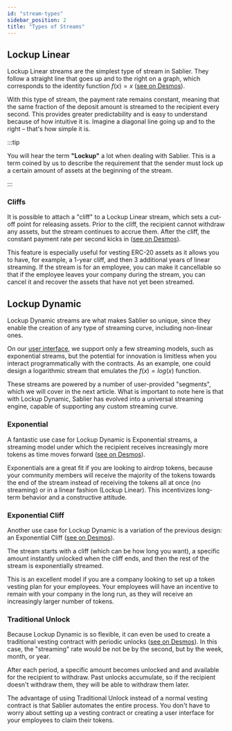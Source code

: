 ```yaml
---
id: "stream-types"
sidebar_position: 2
title: "Types of Streams"
---
```


## Lockup Linear

Lockup Linear streams are the simplest type of stream in Sablier. They follow a straight line that goes up and to the
right on a graph, which corresponds to the identity function $f(x) = x$
([see on Desmos](https://www.desmos.com/calculator/hfqmupvqe3)).

With this type of stream, the payment rate remains constant, meaning that the same fraction of the deposit amount is
streamed to the recipient every second. This provides greater predictability and is easy to understand because of how
intuitive it is. Imagine a diagonal line going up and to the right – that's how simple it is.

:::tip

You will hear the term **"Lockup"** a lot when dealing with Sablier. This is a term coined by us to describe the
requirement that the sender must lock up a certain amount of assets at the beginning of the stream.

:::

### Cliffs

It is possible to attach a "cliff" to a Lockup Linear stream, which sets a cut-off point for releasing assets. Prior to
the cliff, the recipient cannot withdraw any assets, but the stream continues to accrue them. After the cliff, the
constant payment rate per second kicks in ([see on Desmos](https://www.desmos.com/calculator/kigb45ntwp)).

This feature is especially useful for vesting ERC-20 assets as it allows you to have, for example, a 1-year cliff, and
then 3 additional years of linear streaming. If the stream is for an employee, you can make it cancellable so that if
the employee leaves your company during the stream, you can cancel it and recover the assets that have not yet been
streamed.

## Lockup Dynamic

Lockup Dynamic streams are what makes Sablier so unique, since they enable the creation of any type of streaming curve,
including non-linear ones.

On our [user interface](https://app.sablier.com), we support only a few streaming models, such as exponential streams,
but the potential for innovation is limitless when you interact programmatically with the contracts. As an example, one
could design a logarithmic stream that emulates the $f(x) = log(x)$ function.

These streams are powered by a number of user-provided "segments", which we will cover in the next article. What is
important to note here is that with Lockup Dynamic, Sablier has evolved into a universal streaming engine, capable of
supporting any custom streaming curve.

### Exponential

A fantastic use case for Lockup Dynamic is Exponential streams, a streaming model under which the recipient receives
increasingly more tokens as time moves forward ([see on Desmos](https://www.desmos.com/calculator/p0mxvfotlk)).

Exponentials are a great fit if you are looking to airdrop tokens, because your community members will receive the
majority of the tokens towards the end of the stream instead of receiving the tokens all at once (no streaming) or in a
linear fashion (Lockup Linear). This incentivizes long-term behavior and a constructive attitude.

### Exponential Cliff

Another use case for Lockup Dynamic is a variation of the previous design: an Exponential Cliff
([see on Desmos](https://www.desmos.com/calculator/z8ugxfnlqh)).

The stream starts with a cliff (which can be how long you want), a specific amount instantly unlocked when the cliff
ends, and then the rest of the stream is exponentially streamed.

This is an excellent model if you are a company looking to set up a token vesting plan for your employees. Your
employees will have an incentive to remain with your company in the long run, as they will receive an increasingly
larger number of tokens.

### Traditional Unlock

Because Lockup Dynamic is so flexible, it can even be used to create a traditional vesting contract with periodic
unlocks ([see on Desmos](https://www.desmos.com/calculator/ptj2mdnpzx)). In this case, the "streaming" rate would be not
be by the second, but by the week, month, or year.

After each period, a specific amount becomes unlocked and and available for the recipient to withdraw. Past unlocks
accumulate, so if the recipient doesn't withdraw them, they will be able to withdraw them later.

The advantage of using Traditional Unlock instead of a normal vesting contract is that Sablier automates the entire
process. You don't have to worry about setting up a vesting contract or creating a user interface for your employees to
claim their tokens.

